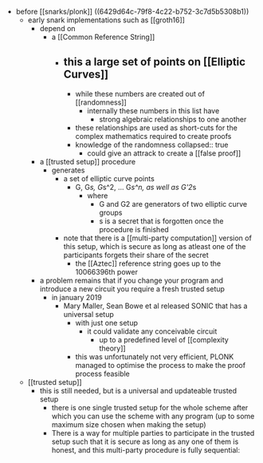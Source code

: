 - before [[snarks/plonk]] ((6429d64c-79f8-4c22-b752-3c7d5b5308b1))
	- early snark implementations such as [[groth16]]
		- depend on
			- a [[Common Reference String]]
				- this a large set of points on [[Elliptic Curves]]
					-
					- while these numbers are created out of [[randomness]]
						- internally these numbers in this list have
							- strong algebraic relationships to one another
					- these relationships are used as short-cuts for the complex mathematics required to create proofs
					- knowledge of the randomness
					  collapsed:: true
						- could give an attrack to create  a [[false proof]]
		- a [[trusted setup]] procedure
			- generates
				- a set of elliptic curve points
					- G, G*s, G*s^2, ... G*s^n, as well as G'2*s
						- where
							- G and G2 are generators of two elliptic curve groups
							- s is a secret that is forgotten once the procedure is finished
				- note that there is a [[multi-party computation]] version of this setup, which is secure as long as atleast one of the participants forgets their share of the secret
					- the [[Aztec]] reference string goes up to the 10066396th power
		- a problem remains that if you change your program and introduce a new circuit you require a fresh trusted setup
			- in january 2019
				- Mary Maller, Sean Bowe et al released SONIC that has a universal setup
					- with just one setup
						- it could validate any conceivable circuit
							- up to a predefined level of [[complexity theory]]
					- this was unfortunately not very efficient, PLONK managed to optimise the process to make the proof process feasible
	- [[trusted setup]]
		- this is still needed, but is a universal and updateable trusted setup
			- there is one single trusted setup for the whole scheme after which you can use the scheme with any program (up to some maximum size chosen when making the setup)
			- There is a way for multiple parties to participate in the trusted setup such that it is secure as long as any one of them is honest, and this multi-party procedure is fully sequential: